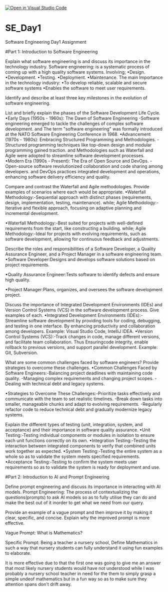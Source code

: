 [![Open in Visual Studio Code](https://classroom.github.com/assets/open-in-vscode-2e0aaae1b6195c2367325f4f02e2d04e9abb55f0b24a779b69b11b9e10269abc.svg)](https://classroom.github.com/online_ide?assignment_repo_id=15649049&assignment_repo_type=AssignmentRepo)
# SE_Day1
Software Engineering Day1 Assignment

#Part 1: Introduction to Software Engineering

Explain what software engineering is and discuss its importance in the technology industry.
Software engineering: is a systematic process of coming up with a high quality software systems.
Involving;
•Design.
•Development.
•Testing.
•Deployment.
•Maintenance.
The main Importance in the technology industry:
•To develop reliable, scalable and secure software systems
•Enables the software to meet user requirements.

Identify and describe at least three key milestones in the evolution of software engineering.


List and briefly explain the phases of the Software Development Life Cycle.
•Early Days (1950s - 1960s): The Dawn of Software Engineering
-Software engineering emerged to tackle the challenges of complex software development. and The term "software engineering" was formally introduced at the NATO Software Engineering Conference in 1968.
•Advancement (1970s - 1980s): Embracing Structured Programming and Methodologies.
-Structured programming techniques like top-down design and modular programming gained traction. and Methodologies such as Waterfall and Agile were adopted to streamline software development processes.
•Modern Era (1990s - Present): The Era of Open Source and DevOps.
-Open-source software revolutionized collaboration and code sharing among developers. and DevOps practices integrated development and operations, enhancing software delivery efficiency and quality.

Compare and contrast the Waterfall and Agile methodologies. Provide examples of scenarios where each would be appropriate.
•Waterfall Methodology:-Sequential approach with distinct phases (requirements, design, implementation, testing, maintenance). 
while; 
Agile Methodology:-Iterative and flexible approach, focusing on adaptive planning and incremental development.

•Waterfall Methodology:-Best suited for projects with well-defined requirements from the start, like constructing a building.
while;
Agile Methodology:-Ideal for projects with evolving requirements, such as software development, allowing for continuous feedback and adjustments.

Describe the roles and responsibilities of a Software Developer, a Quality Assurance Engineer, and a Project Manager in a software engineering team.
•Software Developer:Designs and develops software solutions based on project requirements.

•Quality Assurance Engineer:Tests software to identify defects and ensure high quality.

•Project Manager:Plans, organizes, and oversees the software development project.

Discuss the importance of Integrated Development Environments (IDEs) and Version Control Systems (VCS) in the software development process. Give examples of each.
•Integrated Development Environments (IDEs):-Streamline software development by providing tools for coding, debugging, and testing in one interface. By enhancing productivity and collaboration among developers.
Example: Visual Studio Code, IntelliJ IDEA.
•Version Control Systems (VCS):-Track changes in code, manage different versions, and facilitate team collaboration. Thus Ensuringcode integrity, enable rollback to previous versions, and support parallel development.
Example: Git, Subversion.

What are some common challenges faced by software engineers? Provide strategies to overcome these challenges.
•Common Challenges Faced by Software Engineers:-Balancing project deadlines with maintaining code quality.
-Managing complex requirements and changing project scopes.
-Dealing with technical debt and legacy systems.

•Strategies to Overcome These Challenges:-Prioritize tasks effectively and communicate with the team to set realistic timelines.
-Break down tasks into smaller, manageable chunks and adapt to evolving requirements.
-Regularly refactor code to reduce technical debt and gradually modernize legacy systems.
    
Explain the different types of testing (unit, integration, system, and acceptance) and their importance in software quality assurance.
•Unit Testing:-Testing individual components or modules in isolation to ensure each unit functions correctly on its own.
•Integration Testing:-Testing the interaction between integrated components to verify that combined units work together as expected.
•System Testing:-Testing the entire system as a whole so as to validate the system meets specified requirements.
•Acceptance Testing:-Testing to confirm the system meets user requirements so as to validate the system is ready for deployment and use.

#Part 2: Introduction to AI and Prompt Engineering


Define prompt engineering and discuss its importance in interacting with AI models.
Prompt Engineering: The process of contextualizing the questions(prompts) to ask AI models so as to fully utilise they can do and make the best out of it inorder to get what we need from our query.

Provide an example of a vague prompt and then improve it by making it clear, specific, and concise. Explain why the improved prompt is more effective.

Vague Prompt: What is Mathematics?

Specific Prompt: Being a teacher a nursery school, Define Mathematics in such a way that nursery students can fully understand it using fun examples to elaborate.

It is more effective due to that the first one was going to give me an answer that most likely nursery students would have not understood while I was probably a nursery school teacher in need for the them to simply grasp a simple undeof mathematics but in a fun way so as to make sure they attention spans don't drift away.
